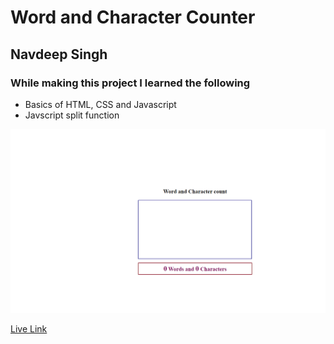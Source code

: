 # Word and Character Counter

## Navdeep Singh

### While making this project I learned the following

- Basics of HTML, CSS and Javascript
- Javscript split function

![](./images/count.png)

[Live Link](https://navdeep-wordcount.netlify.app)
